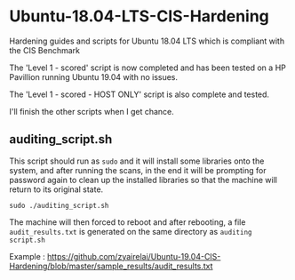 # Ubuntu-18.04-LTS-CIS-Hardening
Hardening guides and scripts for Ubuntu 18.04 LTS which is compliant with the CIS Benchmark


The 'Level 1 - scored' script is now completed and has been tested on a HP Pavillion running Ubuntu 19.04 with no issues.

The 'Level 1 - scored - HOST ONLY' script is also complete and tested.

I'll finish the other scripts when I get chance.

## auditing_script.sh
This script should run as `sudo` and it will install some libraries onto the system, and after running the scans, in the end it will be prompting for password again to clean up the installed libraries so that the machine will return to its original state.
```
sudo ./auditing_script.sh 
```
The machine will then forced to reboot and after rebooting, a file `audit_results.txt` is generated on the same directory as `auditing script.sh`

Example : https://github.com/zyairelai/Ubuntu-19.04-CIS-Hardening/blob/master/sample_results/audit_results.txt
